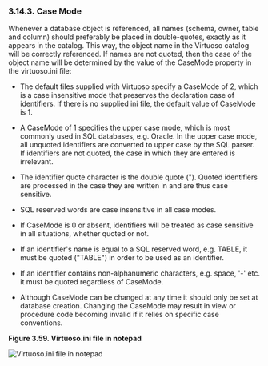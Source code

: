 <div>

<div>

<div>

<div>

### 3.14.3. Case Mode

</div>

</div>

</div>

Whenever a database object is referenced, all names (schema, owner,
table and column) should preferably be placed in double-quotes, exactly
as it appears in the catalog. This way, the object name in the Virtuoso
catalog will be correctly referenced. If names are not quoted, then the
case of the object name will be determined by the value of the CaseMode
property in the virtuoso.ini file:

<div>

- The default files supplied with Virtuoso specify a CaseMode of 2,
  which is a case insensitive mode that preserves the declaration case
  of identifiers. If there is no supplied ini file, the default value of
  CaseMode is 1.

- A CaseMode of 1 specifies the upper case mode, which is most commonly
  used in SQL databases, e.g. Oracle. In the upper case mode, all
  unquoted identifiers are converted to upper case by the SQL parser. If
  identifiers are not quoted, the case in which they are entered is
  irrelevant.

- The identifier quote character is the double quote ("). Quoted
  identifiers are processed in the case they are written in and are thus
  case sensitive.

- SQL reserved words are case insensitive in all case modes.

- If CaseMode is 0 or absent, identifiers will be treated as case
  sensitive in all situations, whether quoted or not.

- If an identifier's name is equal to a SQL reserved word, e.g. TABLE,
  it must be quoted ("TABLE") in order to be used as an identifier.

- If an identifier contains non-alphanumeric characters, e.g. space, '-'
  etc. it must be quoted regardless of CaseMode.

- Although CaseMode can be changed at any time it should only be set at
  database creation. Changing the CaseMode may result in view or
  procedure code becoming invalid if it relies on specific case
  conventions.

</div>

<div>

<div>

**Figure 3.59. Virtuoso.ini file in notepad**

<div>

<div>

![Virtuoso.ini file in notepad](images/virttour33.gif)

</div>

</div>

</div>

  

</div>

</div>
